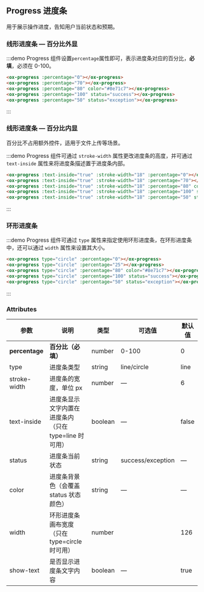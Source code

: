 <style>
  .demo-box.demo-progress {
    .ox-progress--line {
      margin-bottom: 15px;
      width: 350px;
    }
    .ox-progress--circle {
      margin-right: 15px;
    }
  }
</style>

## Progress 进度条

用于展示操作进度，告知用户当前状态和预期。

### 线形进度条 — 百分比外显

:::demo Progress 组件设置`percentage`属性即可，表示进度条对应的百分比，**必填**，必须在 0-100。

```html
<ox-progress :percentage="0"></ox-progress>
<ox-progress :percentage="70"></ox-progress>
<ox-progress :percentage="80" color="#8e71c7"></ox-progress>
<ox-progress :percentage="100" status="success"></ox-progress>
<ox-progress :percentage="50" status="exception"></ox-progress>
```
:::

### 线形进度条 — 百分比内显

百分比不占用额外控件，适用于文件上传等场景。

:::demo Progress 组件可通过 `stroke-width` 属性更改进度条的高度，并可通过 `text-inside` 属性来将进度条描述置于进度条内部。

```html
<ox-progress :text-inside="true" :stroke-width="18" :percentage="0"></ox-progress>
<ox-progress :text-inside="true" :stroke-width="18" :percentage="70"></ox-progress>
<ox-progress :text-inside="true" :stroke-width="18" :percentage="80" color="rgba(142, 113, 199, 0.7)"></ox-progress>
<ox-progress :text-inside="true" :stroke-width="18" :percentage="100" status="success"></ox-progress>
<ox-progress :text-inside="true" :stroke-width="18" :percentage="50" status="exception"></ox-progress>
```
:::

### 环形进度条

:::demo Progress 组件可通过 `type` 属性来指定使用环形进度条，在环形进度条中，还可以通过 `width` 属性来设置其大小。

```html
<ox-progress type="circle" :percentage="0"></ox-progress>
<ox-progress type="circle" :percentage="25"></ox-progress>
<ox-progress type="circle" :percentage="80" color="#8e71c7"></ox-progress>
<ox-progress type="circle" :percentage="100" status="success"></ox-progress>
<ox-progress type="circle" :percentage="50" status="exception"></ox-progress>
```
:::

### Attributes
| 参数          | 说明            | 类型            | 可选值                 | 默认值   |
|-------------  |---------------- |---------------- |---------------------- |-------- |
| **percentage** | **百分比（必填）**   | number          |     0-100          |     0    |
| type          | 进度条类型           | string         | line/circle | line |
| stroke-width  | 进度条的宽度，单位 px | number          | — | 6 |
| text-inside  | 进度条显示文字内置在进度条内（只在 type=line 时可用） | boolean | — | false |
| status  | 进度条当前状态 | string | success/exception | — |
| color  | 进度条背景色（会覆盖 status 状态颜色） | string | — | — |
| width  | 环形进度条画布宽度（只在 type=circle 时可用） | number |  | 126 |
| show-text  | 是否显示进度条文字内容 | boolean | — | true |
